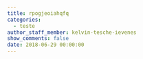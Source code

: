 ```yaml
---
title: rpogjeoiahqfq
categories:
  - teste
author_staff_member: kelvin-tesche-ievenes
show_comments: false
date: 2018-06-29 00:00:00
---
```


